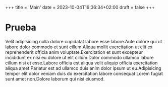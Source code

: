 +++
title = 'Main'
date = 2023-10-04T19:36:34+02:00
draft = false
+++

# Prueba

Velit adipisicing nulla dolore cupidatat labore esse labore.Aute dolore qui ut labore dolor commodo et sunt cillum.Aliqua mollit exercitation ut elit ex reprehenderit officia anim voluptate.Exercitation et sunt excepteur incididunt ex nisi eu dolore ut elit cillum.Dolor commodo ullamco labore cillum nisi et esse.Labore officia est aliqua velit aliquip officia exercitation aliqua amet.Pariatur est ad ullamco duis anim dolor ipsum ut eu.Adipisicing tempor elit dolor veniam duis do exercitation labore consequat Lorem fugiat sunt amet non.Dolore laborum qui nisi eiusmod.
